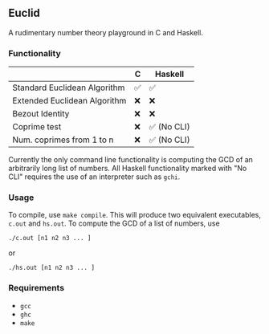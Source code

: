 ## Euclid

A rudimentary number theory playground in C and Haskell.

### Functionality
|                               | C             | Haskell       |
| ----------------------------- | ------------- | ------------- |
| Standard Euclidean Algorithm  | ✅            | ✅            |
| Extended Euclidean Algorithm  | ❌            | ❌            |
| Bezout Identity               | ❌            | ❌            |
| Coprime test                  | ❌            | ✅ (No CLI)   |
| Num. coprimes from 1 to n     | ❌            | ✅ (No CLI)   |

Currently the only command line functionality is computing the GCD of an
arbitrarily long list of numbers. All Haskell functionality marked with "No
CLI" requires the use of an interpreter such as `gchi`.

### Usage

To compile, use `make compile`. This will produce two equivalent executables,
`c.out` and `hs.out`. To compute the GCD of a list of numbers, use

```
./c.out [n1 n2 n3 ... ]
```

or

```
./hs.out [n1 n2 n3 ... ]
```

### Requirements

 - `gcc`
 - `ghc`
 - `make`

